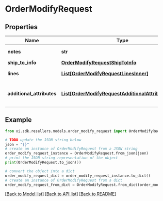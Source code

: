 # OrderModifyRequest


## Properties

Name | Type | Description | Notes
------------ | ------------- | ------------- | -------------
**notes** | **str** | Shipment-level notes. | [optional] 
**ship_to_info** | [**OrderModifyRequestShipToInfo**](OrderModifyRequestShipToInfo.md) |  | [optional] 
**lines** | [**List[OrderModifyRequestLinesInner]**](OrderModifyRequestLinesInner.md) | The order line items. | [optional] 
**additional_attributes** | [**List[OrderModifyRequestAdditionalAttributesInner]**](OrderModifyRequestAdditionalAttributesInner.md) | Header-level additional attributes. | [optional] 

## Example

```python
from xi.sdk.resellers.models.order_modify_request import OrderModifyRequest

# TODO update the JSON string below
json = "{}"
# create an instance of OrderModifyRequest from a JSON string
order_modify_request_instance = OrderModifyRequest.from_json(json)
# print the JSON string representation of the object
print(OrderModifyRequest.to_json())

# convert the object into a dict
order_modify_request_dict = order_modify_request_instance.to_dict()
# create an instance of OrderModifyRequest from a dict
order_modify_request_from_dict = OrderModifyRequest.from_dict(order_modify_request_dict)
```
[[Back to Model list]](../README.md#documentation-for-models) [[Back to API list]](../README.md#documentation-for-api-endpoints) [[Back to README]](../README.md)


